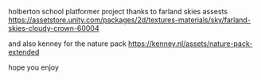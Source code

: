 holberton school platformer project thanks to farland skies assests https://assetstore.unity.com/packages/2d/textures-materials/sky/farland-skies-cloudy-crown-60004

and also 
kenney for the nature pack 
https://kenney.nl/assets/nature-pack-extended

hope you enjoy